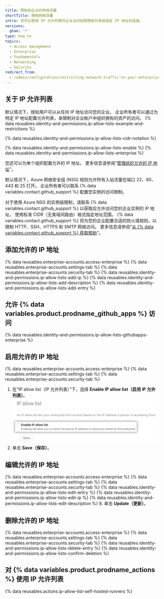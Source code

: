 ```yaml
---
title: 限制到企业的网络流量
shortTitle: 限制网络流量
intro: 您可以使用 IP 允许列表将企业访问权限限制为来自指定 IP 地址的连接。
versions:
  ghae: '*'
type: how_to
topics:
  - Access management
  - Enterprise
  - Fundamentals
  - Networking
  - Security
redirect_from:
  - /admin/configuration/restricting-network-traffic-to-your-enterprise
---
```


## 关于 IP 允许列表

默认情况下，授权用户可以从任何 IP 地址访问您的企业。 企业所有者可以通过为特定 IP 地址配置允许列表，来限制对企业帐户中组织拥有的资产的访问。 {% data reusables.identity-and-permissions.ip-allow-lists-example-and-restrictions %}

{% data reusables.identity-and-permissions.ip-allow-lists-cidr-notation %}

{% data reusables.identity-and-permissions.ip-allow-lists-enable %} {% data reusables.identity-and-permissions.ip-allow-lists-enterprise %}

您还可以为单个组织配置允许的 IP 地址。 更多信息请参阅“[管理组织允许的 IP 地址](/organizations/keeping-your-organization-secure/managing-allowed-ip-addresses-for-your-organization)”。

默认情况下，Azure 网络安全组 (NSG) 规则允许所有入站流量在端口 22、80、443 和 25 打开。 企业所有者可以联系 {% data variables.contact.github_support %} 配置您实例的访问限制。

对于使用 Azure NSG 的实例级限制，请联系 {% data variables.contact.github_support %} 以获取应允许访问您的企业实例的 IP 地址。 使用标准 CIDR（无类域间路由）格式指定地址范围。 {% data variables.contact.github_support %} 将为您的企业配置合适的防火墙规则，以限制 HTTP、SSH、HTTPS 和 SMTP 网络访问。 更多信息请参阅“[从 {% data variables.contact.github_support %} 获取帮助](/admin/enterprise-support/receiving-help-from-github-support)”。

## 添加允许的 IP 地址

{% data reusables.enterprise-accounts.access-enterprise %}
{% data reusables.enterprise-accounts.settings-tab %}
{% data reusables.enterprise-accounts.security-tab %}
{% data reusables.identity-and-permissions.ip-allow-lists-add-ip %}
{% data reusables.identity-and-permissions.ip-allow-lists-add-description %}
{% data reusables.identity-and-permissions.ip-allow-lists-add-entry %}

## 允许 {% data variables.product.prodname_github_apps %} 访问

{% data reusables.identity-and-permissions.ip-allow-lists-githubapps-enterprise %}

## 启用允许的 IP 地址

{% data reusables.enterprise-accounts.access-enterprise %}
{% data reusables.enterprise-accounts.settings-tab %}
{% data reusables.enterprise-accounts.security-tab %}
1. 在“IP allow list（IP 允许列表）”下，选择 **Enable IP allow list（启用 IP 允许列表）**。 ![允许 IP 地址的复选框](/assets/images/help/security/enable-ip-allowlist-enterprise-checkbox.png)
4. 单击 **Save（保存）**。

## 编辑允许的 IP 地址

{% data reusables.enterprise-accounts.access-enterprise %}
{% data reusables.enterprise-accounts.settings-tab %}
{% data reusables.enterprise-accounts.security-tab %}
{% data reusables.identity-and-permissions.ip-allow-lists-edit-entry %}
{% data reusables.identity-and-permissions.ip-allow-lists-edit-ip %}
{% data reusables.identity-and-permissions.ip-allow-lists-edit-description %}
8. 单击 **Update（更新）**。

## 删除允许的 IP 地址

{% data reusables.enterprise-accounts.access-enterprise %}
{% data reusables.enterprise-accounts.settings-tab %}
{% data reusables.enterprise-accounts.security-tab %}
{% data reusables.identity-and-permissions.ip-allow-lists-delete-entry %}
{% data reusables.identity-and-permissions.ip-allow-lists-confirm-deletion %}

## 对 {% data variables.product.prodname_actions %} 使用 IP 允许列表

{% data reusables.actions.ip-allow-list-self-hosted-runners %}
